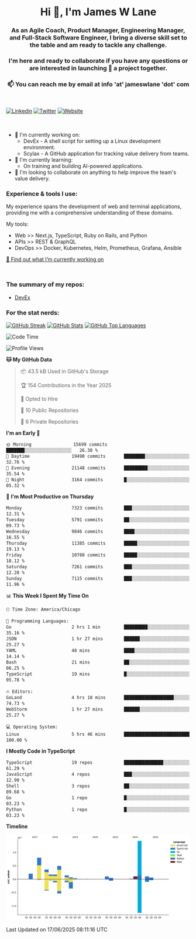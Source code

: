 <h1 align="center">Hi 👋, I'm James W Lane</h1>
<h3 align="center">As an Agile Coach, Product Manager, Engineering Manager, and Full-Stack Software Engineer, I bring a diverse skill set to the table and am ready to tackle any challenge.</h3>
<h3 align="center">I'm here and ready to collaborate if you have any questions or are interested in launching 🚀 a project together.</h3>

<div style="margin-top: 16px;" />

<h3 align="center">📫 You can reach me by email at info 'at' jameswlane 'dot' com</h3>

<div style="margin-top: 48px;" />

[![Linkedin](https://img.shields.io/badge/LinkedIn-0077B5?style=for-the-badge&logo=linkedin&logoColor=white)](https://www.linkedin.com/in/jameswlane/)
[![Twitter](https://img.shields.io/badge/Twitter-1DA1F2?style=for-the-badge&logo=twitter&logoColor=white)](https://x.com/jameswlane)
[![Website](https://img.shields.io/website?down_color=red&down_message=offline&style=for-the-badge&up_color=green&up_message=up&url=https%3A%2F%2Fwww.jameswlane.com)](https://www.jameswlane.com)

<div style="margin-top: 48px;" />

- 🔭 I'm currently working on:
  - DevEx - A shell script for setting up a Linux development environment.
  - Scylax - A GitHub application for tracking value delivery from teams.
- 🌱 I'm currently learning:
  - On training and building AI-powered applications.
- 👯 I'm looking to collaborate on anything to help improve the team's value delivery.

### Experience & tools I use:

My experience spans the development of web and terminal applications, providing me with a comprehensive understanding of these domains.

My tools:
- Web >> Next.js, TypeScript, Ruby on Rails, and Python
- APIs >> REST & GraphQL
- DevOps >> Docker, Kubernetes, Helm, Prometheus, Grafana, Ansible

[🔭 Find out what I’m currently working on](https://www.jameswlane.com/now)  

<div style="margin-top: 50px;"/>

### The summary of my repos:
- [DevEx](https://github.com/jameswlane/devex)  

### For the stat nerds:
[![GitHub Streak](https://github-readme-streak-stats.herokuapp.com?user=jameswlane&theme=tokyonight)](https://git.io/streak-stats)
[![GitHub Stats](https://github-readme-stats.vercel.app/api?username=jameswlane&show_icons=true&theme=tokyonight)](https://github-readme-stats.vercel.app)
[![GitHub Top Languages](https://github-readme-stats.vercel.app/api/top-langs?username=jameswlane&show_icons=true&locale=en&layout=compact&theme=tokyonight)](https://github-readme-stats.vercel.app)

<!--START_SECTION:waka-->
![Code Time](http://img.shields.io/badge/Code%20Time-563%20hrs%2038%20mins-blue)

![Profile Views](http://img.shields.io/badge/Profile%20Views-0-blue)

**🐱 My GitHub Data** 

> 📦 43.5 kB Used in GitHub's Storage 
 > 
> 🏆 154 Contributions in the Year 2025
 > 
> 💼 Opted to Hire
 > 
> 📜 10 Public Repositories 
 > 
> 🔑 6 Private Repositories 
 > 
**I'm an Early 🐤** 

```text
🌞 Morning                15699 commits       ███████░░░░░░░░░░░░░░░░░░   26.38 % 
🌆 Daytime                19490 commits       ████████░░░░░░░░░░░░░░░░░   32.76 % 
🌃 Evening                21148 commits       █████████░░░░░░░░░░░░░░░░   35.54 % 
🌙 Night                  3164 commits        █░░░░░░░░░░░░░░░░░░░░░░░░   05.32 % 
```
📅 **I'm Most Productive on Thursday** 

```text
Monday                   7323 commits        ███░░░░░░░░░░░░░░░░░░░░░░   12.31 % 
Tuesday                  5791 commits        ██░░░░░░░░░░░░░░░░░░░░░░░   09.73 % 
Wednesday                9846 commits        ████░░░░░░░░░░░░░░░░░░░░░   16.55 % 
Thursday                 11385 commits       █████░░░░░░░░░░░░░░░░░░░░   19.13 % 
Friday                   10780 commits       █████░░░░░░░░░░░░░░░░░░░░   18.12 % 
Saturday                 7261 commits        ███░░░░░░░░░░░░░░░░░░░░░░   12.20 % 
Sunday                   7115 commits        ███░░░░░░░░░░░░░░░░░░░░░░   11.96 % 
```


📊 **This Week I Spent My Time On** 

```text
🕑︎ Time Zone: America/Chicago

💬 Programming Languages: 
Go                       2 hrs 1 min         █████████░░░░░░░░░░░░░░░░   35.16 % 
JSON                     1 hr 27 mins        ██████░░░░░░░░░░░░░░░░░░░   25.27 % 
YAML                     48 mins             ████░░░░░░░░░░░░░░░░░░░░░   14.14 % 
Bash                     21 mins             ██░░░░░░░░░░░░░░░░░░░░░░░   06.25 % 
TypeScript               19 mins             █░░░░░░░░░░░░░░░░░░░░░░░░   05.78 % 

🔥 Editors: 
GoLand                   4 hrs 18 mins       ███████████████████░░░░░░   74.73 % 
WebStorm                 1 hr 27 mins        ██████░░░░░░░░░░░░░░░░░░░   25.27 % 

💻 Operating System: 
Linux                    5 hrs 46 mins       █████████████████████████   100.00 % 
```

**I Mostly Code in TypeScript** 

```text
TypeScript               19 repos            ███████████████░░░░░░░░░░   61.29 % 
JavaScript               4 repos             ███░░░░░░░░░░░░░░░░░░░░░░   12.90 % 
Shell                    3 repos             ██░░░░░░░░░░░░░░░░░░░░░░░   09.68 % 
Go                       1 repo              █░░░░░░░░░░░░░░░░░░░░░░░░   03.23 % 
Python                   1 repo              █░░░░░░░░░░░░░░░░░░░░░░░░   03.23 % 
```



**Timeline**

![Lines of Code chart](https://raw.githubusercontent.com/jameswlane/jameswlane/main/assets/bar_graph.png)


 Last Updated on 17/06/2025 08:11:16 UTC
<!--END_SECTION:waka-->

